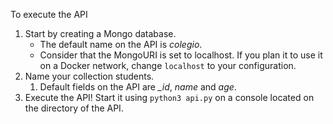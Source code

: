 To execute the API
1. Start by creating a Mongo database.
   * The default name on the API is *colegio*.
   * Consider that the MongoURI is set to localhost. If you plan it to use it on a Docker network, change `localhost` to your configuration.
2. Name your collection students.
   1. Default fields on the API are *_id*, *name* and *age*.
3. Execute the API! Start it using `python3 api.py` on a console located on the directory of the API.
